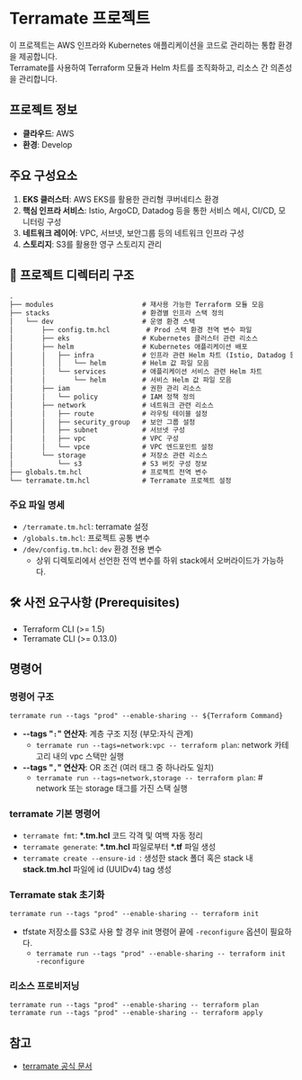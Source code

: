 # Terramate 프로젝트
이 프로젝트는 AWS 인프라와 Kubernetes 애플리케이션을 코드로 관리하는 통합 환경을 제공합니다.   
Terramate를 사용하여 Terraform 모듈과 Helm 차트를 조직화하고, 리소스 간 의존성을 관리합니다.  

## 프로젝트 정보
- **클라우드**: AWS
- **환경**: Develop

## 주요 구성요소
1. **EKS 클러스터**: AWS EKS를 활용한 관리형 쿠버네티스 환경
2. **핵심 인프라 서비스**: Istio, ArgoCD, Datadog 등을 통한 서비스 메시, CI/CD, 모니터링 구성
3. **네트워크 레이어**: VPC, 서브넷, 보안그룹 등의 네트워크 인프라 구성
4. **스토리지**: S3를 활용한 영구 스토리지 관리


## 📁 프로젝트 디렉터리 구조

```markdown
.
├── modules                      # 재사용 가능한 Terraform 모듈 모음
├── stacks                       # 환경별 인프라 스택 정의
│   └── dev                      # 운영 환경 스택
│       ├── config.tm.hcl         # Prod 스택 환경 전역 변수 파일
│       ├── eks                  # Kubernetes 클러스터 관련 리소스
│       ├── helm                 # Kubernetes 애플리케이션 배포
│       │   ├── infra            # 인프라 관련 Helm 차트 (Istio, Datadog 등)
│       │   │   └── helm         # Helm 값 파일 모음
│       │   └── services         # 애플리케이션 서비스 관련 Helm 차트
│       │       └── helm         # 서비스 Helm 값 파일 모음
│       ├── iam                  # 권한 관리 리소스
│       │   └── policy           # IAM 정책 정의
│       ├── network              # 네트워크 관련 리소스
│       │   ├── route            # 라우팅 테이블 설정
│       │   ├── security_group   # 보안 그룹 설정
│       │   ├── subnet           # 서브넷 구성
│       │   ├── vpc              # VPC 구성
│       │   └── vpce             # VPC 엔드포인트 설정
│       └── storage              # 저장소 관련 리소스
│           └── s3               # S3 버킷 구성 정보
├── globals.tm.hcl               # 프로젝트 전역 변수
└── terramate.tm.hcl             # Terramate 프로젝트 설정
```

### 주요 파일 명세
- `/terramate.tm.hcl`: terramate 설정
- `/globals.tm.hcl`: 프로젝트 공통 변수
- `/dev/config.tm.hcl`: `dev` 환경 전용 변수
  - 상위 디렉토리에서 선언한 전역 변수를 하위 stack에서 오버라이드가 가능하다.

## 🛠 사전 요구사항 (Prerequisites)
- Terraform CLI (>= 1.5)
- Terramate CLI (>= 0.13.0)

## 명령어
### 명령어 구조
`terramate run --tags "prod" --enable-sharing -- ${Terraform Command}`
- **--tags "`:`" 연산자**: 계층 구조 지정 (부모:자식 관계)
    - `terramate run --tags=network:vpc -- terraform plan`: network 카테고리 내의 vpc 스택만 실행
- **--tags "`,`" 연산자**: OR 조건 (여러 태그 중 하나라도 일치)
    - `terramate run --tags=network,storage -- terraform plan`: # network 또는 storage 태그를 가진 스택 실행

### terramate 기본 명령어
- `terramate fmt`: **\*.tm.hcl** 코드 각격 및 여백 자동 정리
- `terramate generate`: **\*.tm.hcl** 파일로부터 **\*.tf** 파일 생성
- `terramate create --ensure-id `: 생성한 stack 폴더 혹은 stack 내 **stack.tm.hcl** 파일에 id (UUIDv4) tag 생성

### Terramate stak 초기화
`terramate run --tags "prod" --enable-sharing -- terraform init`
- tfstate 저장소를 S3로 사용 할 경우 init 명령어 끝에 `-reconfigure` 옵션이 필요하다.
  - `terramate run --tags "prod" --enable-sharing -- terraform init -reconfigure`

### 리소스 프로비저닝
`terramate run --tags "prod" --enable-sharing -- terraform plan`  
`terramate run --tags "prod" --enable-sharing -- terraform apply`


## 참고
- [terramate 공식 문서](https://terramate.io/docs/)